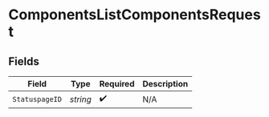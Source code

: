 # ComponentsListComponentsRequest


## Fields

| Field              | Type               | Required           | Description        |
| ------------------ | ------------------ | ------------------ | ------------------ |
| `StatuspageID`     | *string*           | :heavy_check_mark: | N/A                |